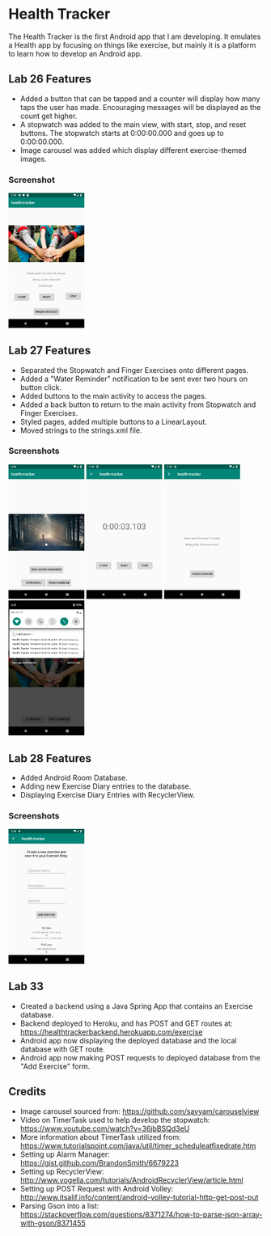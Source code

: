 # Health Tracker

The Health Tracker is the first Android app that I am developing.  It emulates a Health app by focusing on things like exercise, but mainly it is a platform to learn how to develop an Android app.

## Lab 26 Features

* Added a button that can be tapped and a counter will display how many taps the user has made.  Encouraging messages will be displayed as the count get higher.
* A stopwatch was added to the main view, with start, stop, and reset buttons.  The stopwatch starts at 0:00:00.000 and goes up to 0:00:00.000.
* Image carousel was added which display different exercise-themed images.

### Screenshot

<img src="./assets/screenshot_1.png"
     width=150;  margin-right= 10px;/>



## Lab 27 Features
* Separated the Stopwatch and Finger Exercises onto different pages.
* Added a "Water Reminder" notification to be sent ever two hours on button click.
* Added buttons to the main activity to access the pages.
* Added a back button to return to the main activity from Stopwatch and Finger Exercises.
* Styled pages, added multiple buttons to a LinearLayout.
* Moved strings to the strings.xml file.

### Screenshots

<p float="left">
  <img src="./assets/screenshot_2.png" width="150" />
  <img src="./assets/screenshot_3.png" width="150" /> 
  <img src="./assets/screenshot_4.png" width="150" />
  <img src="./assets/screenshot_5.png" width="150" />
</p>


## Lab 28 Features
* Added Android Room Database.
* Adding new Exercise Diary entries to the database.
* Displaying Exercise Diary Entries with RecyclerView.


### Screenshots

<p float="left">
  <img src="./assets/screenshot_6-1.png" width="150" />
</p>


## Lab 33

* Created a backend using a Java Spring App that contains an Exercise database.
* Backend deployed to Heroku, and has POST and GET routes at: https://healthtrackerbackend.herokuapp.com/exercise
* Android app now displaying the deployed database and the local database with GET route.
* Android app now making POST requests to deployed database from the "Add Exercise" form.



## Credits

* Image carousel sourced from: https://github.com/sayyam/carouselview
* Video on TimerTask used to help develop the stopwatch: https://www.youtube.com/watch?v=36jbBSQd3eU
* More information about TimerTask utilized from: https://www.tutorialspoint.com/java/util/timer_scheduleatfixedrate.htm
* Setting up Alarm Manager: https://gist.github.com/BrandonSmith/6679223
* Setting up RecyclerView: http://www.vogella.com/tutorials/AndroidRecyclerView/article.html
* Setting up POST Request with Android Volley: http://www.itsalif.info/content/android-volley-tutorial-http-get-post-put
* Parsing Gson into a list: https://stackoverflow.com/questions/8371274/how-to-parse-json-array-with-gson/8371455
